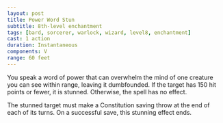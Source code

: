 ```yaml
---
layout: post
title: Power Word Stun
subtitle: 8th-level enchantment
tags: [bard, sorcerer, warlock, wizard, level8, enchantment]
cast: 1 action
duration: Instantaneous
components: V
range: 60 feet
---
```

You speak a word of power that can overwhelm the mind of one creature you can see within range, leaving it dumbfounded. If the target has 150 hit points or fewer, it is stunned. Otherwise, the spell has no effect.

The stunned target must make a Constitution saving throw at the end of each of its turns.  On a successful save, this stunning effect ends.